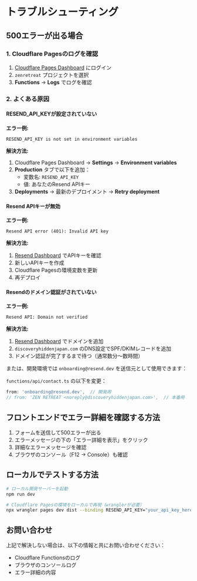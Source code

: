 # トラブルシューティング

## 500エラーが出る場合

### 1. Cloudflare Pagesのログを確認

1. [Cloudflare Pages Dashboard](https://dash.cloudflare.com/) にログイン
2. `zenretreat` プロジェクトを選択
3. **Functions** → **Logs** でログを確認

### 2. よくある原因

#### RESEND_API_KEYが設定されていない

**エラー例:**
```
RESEND_API_KEY is not set in environment variables
```

**解決方法:**
1. Cloudflare Pages Dashboard → **Settings** → **Environment variables**
2. **Production** タブで以下を追加：
   - 変数名: `RESEND_API_KEY`
   - 値: あなたのResend APIキー
3. **Deployments** → 最新のデプロイメント → **Retry deployment**

#### Resend APIキーが無効

**エラー例:**
```
Resend API error (401): Invalid API key
```

**解決方法:**
1. [Resend Dashboard](https://resend.com/api-keys) でAPIキーを確認
2. 新しいAPIキーを作成
3. Cloudflare Pagesの環境変数を更新
4. 再デプロイ

#### Resendのドメイン認証がされていない

**エラー例:**
```
Resend API: Domain not verified
```

**解決方法:**
1. [Resend Dashboard](https://resend.com/domains) でドメインを追加
2. `discoveryhiddenjapan.com` のDNS設定でSPF/DKIMレコードを追加
3. ドメイン認証が完了するまで待つ（通常数分～数時間）

または、開発環境では `onboarding@resend.dev` を送信元として使用できます：

`functions/api/contact.ts` の以下を変更：
```typescript
from: 'onboarding@resend.dev',  // 開発用
// from: 'ZEN RETREAT <noreply@discoveryhiddenjapan.com>',  // 本番用
```

## フロントエンドでエラー詳細を確認する方法

1. フォームを送信して500エラーが出る
2. エラーメッセージの下の「エラー詳細を表示」をクリック
3. 詳細なエラーメッセージを確認
4. ブラウザのコンソール（F12 → Console）も確認

## ローカルでテストする方法

```bash
# ローカル開発サーバーを起動
npm run dev

# Cloudflare Pagesの環境をローカルで再現（wranglerが必要）
npx wrangler pages dev dist --binding RESEND_API_KEY="your_api_key_here"
```

## お問い合わせ

上記で解決しない場合は、以下の情報と共にお問い合わせください：
- Cloudflare Functionsのログ
- ブラウザのコンソールログ
- エラー詳細の内容

